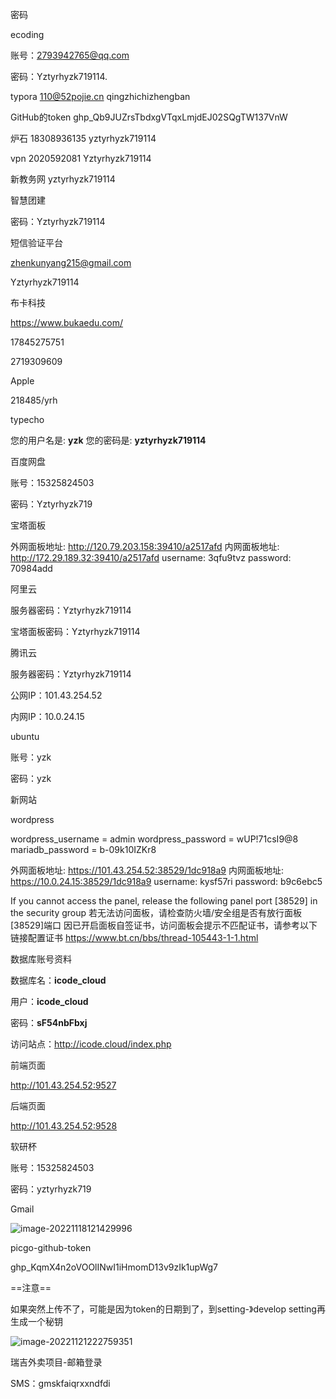 密码

ecoding

账号：2793942765@qq.com

密码：Yztyrhyzk719114.

typora
110@52pojie.cn
qingzhichizhengban

GitHub的token
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

炉石
18308936135
yztyrhyzk719114

vpn
2020592081
Yztyrhyzk719114

新教务网
yztyrhyzk719114



智慧团建

密码：Yztyrhyzk719114



短信验证平台

zhenkunyang215@gmail.com

Yztyrhyzk719114



布卡科技

https://www.bukaedu.com/

17845275751

2719309609



Apple

218485/yrh



typecho

您的用户名是: **yzk**
您的密码是: **yztyrhyzk719114**



百度网盘

账号：15325824503

密码：Yztyrhyzk719



宝塔面板

外网面板地址: http://120.79.203.158:39410/a2517afd
内网面板地址: http://172.29.189.32:39410/a2517afd
username: 3qfu9tvz
password: 70984add



阿里云

服务器密码：Yztyrhyzk719114

宝塔面板密码：Yztyrhyzk719114



腾讯云

服务器密码：Yztyrhyzk719114

公网IP：101.43.254.52

内网IP：10.0.24.15



ubuntu

账号：yzk

密码：yzk



新网站

wordpress

wordpress_username = admin
wordpress_password = wUP!71csI9@8
mariadb_password = b-09k10IZKr8



外网面板地址: https://101.43.254.52:38529/1dc918a9
内网面板地址: https://10.0.24.15:38529/1dc918a9
username: kysf57ri
password: b9c6ebc5

If you cannot access the panel,
release the following panel port [38529] in the security group
若无法访问面板，请检查防火墙/安全组是否有放行面板[38529]端口
因已开启面板自签证书，访问面板会提示不匹配证书，请参考以下链接配置证书
https://www.bt.cn/bbs/thread-105443-1-1.html



数据库账号资料

数据库名：**icode_cloud**

用户：**icode_cloud**

密码：**sF54nbFbxj**

访问站点：http://icode.cloud/index.php



前端页面

http://101.43.254.52:9527

后端页面

http://101.43.254.52:9528



软研杯

账号：15325824503

密码：yztyrhyzk719



Gmail

![image-20221118121429996](https://cdn.jsdelivr.net/gh/yzk656/image/image-20221118121429996.png)



picgo-github-token

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

==注意==

如果突然上传不了，可能是因为token的日期到了，到setting-》develop setting再生成一个秘钥

![image-20221121222759351](https://cdn.jsdelivr.net/gh/yzk656/image/image-20221121222759351.png)



瑞吉外卖项目-邮箱登录

SMS：gmskfaiqrxxndfdi